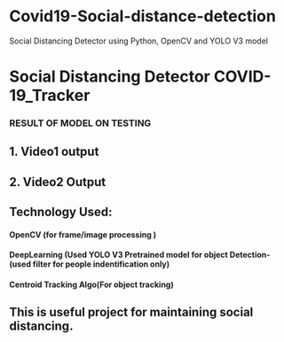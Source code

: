 # Covid19-Social-distance-detection
Social Distancing Detector using Python, OpenCV and YOLO V3 model

# Social Distancing Detector COVID-19_Tracker
### RESULT OF MODEL ON TESTING 
## 1. Video1 output




## 2. Video2 Output




## Technology Used:
#### OpenCV (for frame/image processing )
#### DeepLearning (Used YOLO V3 Pretrained model for object Detection-(used filter for people indentification only)
#### Centroid Tracking Algo(For object  tracking)

## This is useful project for maintaining social distancing.

